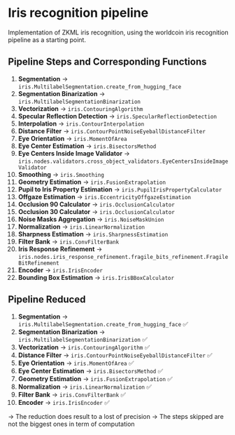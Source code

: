 # Iris recognition pipeline

Implementation of ZKML iris recognition, using the worldcoin iris recognition pipeline as a starting point.

## Pipeline Steps and Corresponding Functions

1. **Segmentation** → `iris.MultilabelSegmentation.create_from_hugging_face` 
2. **Segmentation Binarization** → `iris.MultilabelSegmentationBinarization` 
3. **Vectorization** → `iris.ContouringAlgorithm` 
4. **Specular Reflection Detection** → `iris.SpecularReflectionDetection` 
5. **Interpolation** → `iris.ContourInterpolation` 
6. **Distance Filter** → `iris.ContourPointNoiseEyeballDistanceFilter` 
7. **Eye Orientation** → `iris.MomentOfArea` 
8. **Eye Center Estimation** → `iris.BisectorsMethod` 
9. **Eye Centers Inside Image Validator** → `iris.nodes.validators.cross_object_validators.EyeCentersInsideImageValidator` 
10. **Smoothing** → `iris.Smoothing` 
11. **Geometry Estimation** → `iris.FusionExtrapolation` 
12. **Pupil to Iris Property Estimation** → `iris.PupilIrisPropertyCalculator` 
13. **Offgaze Estimation** → `iris.EccentricityOffgazeEstimation` 
14. **Occlusion 90 Calculator** → `iris.OcclusionCalculator` 
15. **Occlusion 30 Calculator** → `iris.OcclusionCalculator` 
16. **Noise Masks Aggregation** → `iris.NoiseMaskUnion` 
17. **Normalization** → `iris.LinearNormalization` 
18. **Sharpness Estimation** → `iris.SharpnessEstimation` 
19. **Filter Bank** → `iris.ConvFilterBank` 
20. **Iris Response Refinement** → `iris.nodes.iris_response_refinement.fragile_bits_refinement.FragileBitRefinement` 
21. **Encoder** → `iris.IrisEncoder` 
22. **Bounding Box Estimation** → `iris.IrisBBoxCalculator`


## Pipeline Reduced

1. **Segmentation** → `iris.MultilabelSegmentation.create_from_hugging_face` ✅
2. **Segmentation Binarization** → `iris.MultilabelSegmentationBinarization` ✅
3. **Vectorization** → `iris.ContouringAlgorithm` ✅
4. **Distance Filter** → `iris.ContourPointNoiseEyeballDistanceFilter` ✅
5. **Eye Orientation** → `iris.MomentOfArea` ✅
6. **Eye Center Estimation** → `iris.BisectorsMethod` ✅
7. **Geometry Estimation** → `iris.FusionExtrapolation` ✅
8. **Normalization** → `iris.LinearNormalization` ✅
9. **Filter Bank** → `iris.ConvFilterBank` ✅
10. **Encoder** → `iris.IrisEncoder` ✅

-> The reduction does result to a lost of precision
-> The steps skipped are not the biggest ones in term of computation 